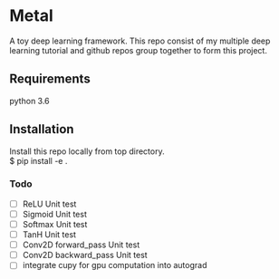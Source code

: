 # Metal
A toy deep learning framework. This repo consist of my multiple deep learning tutorial and github repos group together to form this project.

## Requirements
python 3.6<br>

## Installation
Install this repo locally from top directory. <br/>
$ pip install -e .

### Todo
- [ ] ReLU Unit test
- [ ] Sigmoid Unit test
- [ ] Softmax Unit test
- [ ] TanH Unit test
- [ ] Conv2D forward_pass Unit test
- [ ] Conv2D backward_pass Unit test
- [ ] integrate cupy for gpu computation into autograd
